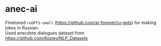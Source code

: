 # anec-ai
Finetuned `ruGPT3-small` (https://github.com/ai-forever/ru-gpts) for making jokes in Russian.  
Used anecdote dialogues dataset from https://github.com/Koziev/NLP_Datasets
